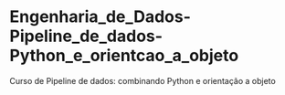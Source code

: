 # Engenharia_de_Dados-Pipeline_de_dados-Python_e_orientcao_a_objeto
Curso de Pipeline de dados: combinando Python e orientação a objeto
